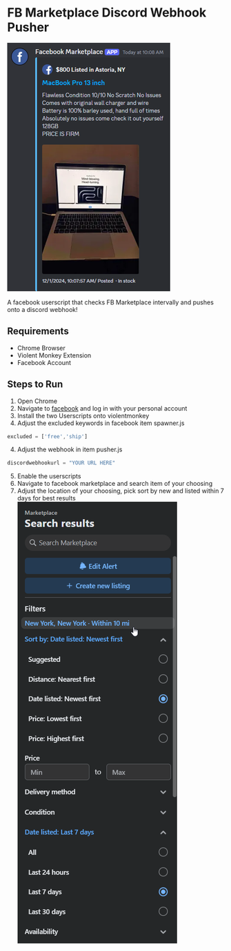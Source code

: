 # FB Marketplace Discord Webhook Pusher

![alt text](image.png)

A facebook userscript that checks FB Marketplace intervally and pushes onto a discord webhook!

## Requirements

- Chrome Browser
- Violent Monkey Extension
- Facebook Account

## Steps to Run

1. Open Chrome
2. Navigate to [facebook](https://facebook.com) and log in with your personal account
3. Install the two Userscripts onto violentmonkey
4. Adjust the excluded keywords in facebook item spawner.js
```js
excluded = ['free','ship'] 
```
4. Adjust the webhook in item pusher.js
```js
discordwebhookurl = "YOUR URL HERE"
```
5. Enable the userscripts
6. Navigate to facebook marketplace and search item of your choosing
7. Adjust the location of your choosing, pick sort by new and listed within 7 days for best results
![alt text](image-1.png)